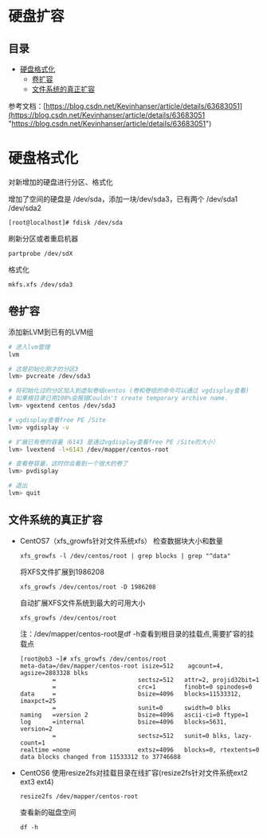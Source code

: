 # 硬盘扩容

## 目录

-   [硬盘格式化](#硬盘格式化)
    -   [卷扩容](#卷扩容)
    -   [文件系统的真正扩容](#文件系统的真正扩容)

参考文档：[https://blog.csdn.net/Kevinhanser/article/details/63683051](https://blog.csdn.net/Kevinhanser/article/details/63683051 "https://blog.csdn.net/Kevinhanser/article/details/63683051")

# 硬盘格式化

对新增加的硬盘进行分区、格式化

增加了空间的硬盘是 /dev/sda，添加一块/dev/sda3，已有两个 /dev/sda1 /dev/sda2

```纯文本
[root@localhost]# fdisk /dev/sda
```

刷新分区或者重启机器

```纯文本
partprobe /dev/sdX
```

格式化

```纯文本
mkfs.xfs /dev/sda3
```

## 卷扩容

添加新LVM到已有的LVM组

```bash
# 进入lvm管理
lvm　　　　　　　　　　　　           

# 这是初始化刚才的分区3
lvm> pvcreate /dev/sda3

# 将初始化过的分区加入到虚拟卷组centos (卷和卷组的命令可以通过 vgdisplay查看)
# 如果根目录已用100%会报错Couldn't create temporary archive name.
lvm> vgextend centos /dev/sda3

# vgdisplay查看free PE /Site
lvm> vgdisplay -v

# 扩展已有卷的容量（6143 是通过vgdisplay查看free PE /Site的大小）
lvm> lvextend -l+6143 /dev/mapper/centos-root　　

# 查看卷容量，这时你会看到一个很大的卷了
lvm> pvdisplay

# 退出
lvm> quit
```

## 文件系统的真正扩容

-   CentOS7（xfs\_growfs针对文件系统xfs）
    检查数据块大小和数量
    ```纯文本
    xfs_growfs -l /dev/centos/root | grep blocks | grep "^data"
    ```
    将XFS文件扩展到1986208
    ```纯文本
    xfs_growfs /dev/centos/root -D 1986208
    ```
    自动扩展XFS文件系统到最大的可用大小
    ```纯文本
    xfs_growfs /dev/centos/root
    ```
    注：/dev/mapper/centos-root是df -h查看到根目录的挂载点,需要扩容的挂载点
    ```纯文本
    [root@ob3 ~]# xfs_growfs /dev/centos/root
    meta-data=/dev/mapper/centos-root isize=512    agcount=4, agsize=2883328 blks
             =                       sectsz=512   attr=2, projid32bit=1
             =                       crc=1        finobt=0 spinodes=0
    data     =                       bsize=4096   blocks=11533312, imaxpct=25
             =                       sunit=0      swidth=0 blks
    naming   =version 2              bsize=4096   ascii-ci=0 ftype=1
    log      =internal               bsize=4096   blocks=5631, version=2
             =                       sectsz=512   sunit=0 blks, lazy-count=1
    realtime =none                   extsz=4096   blocks=0, rtextents=0
    data blocks changed from 11533312 to 37746688
    ```
-   CentOS6
    使用resize2fs对挂载目录在线扩容(resize2fs针对文件系统ext2 ext3 ext4)
    ```纯文本
    resize2fs /dev/mapper/centos-root
    ```
    查看新的磁盘空间
    ```纯文本
    df -h
    ```

